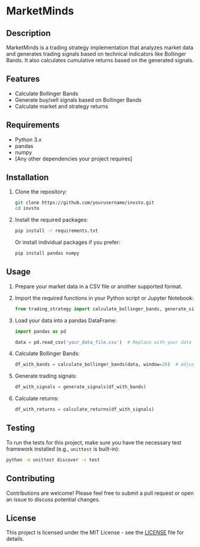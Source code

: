 # MarketMinds

## Description
MarketMinds is a trading strategy implementation that analyzes market data and generates trading signals based on technical indicators like Bollinger Bands. It also calculates cumulative returns based on the generated signals.

## Features
- Calculate Bollinger Bands
- Generate buy/sell signals based on Bollinger Bands
- Calculate market and strategy returns

## Requirements
- Python 3.x
- pandas
- numpy
- [Any other dependencies your project requires]

## Installation

1. Clone the repository:
   ```bash
   git clone https://github.com/yourusername/invsto.git
   cd invsto
   ```

2. Install the required packages:
   ```bash
   pip install -r requirements.txt
   ```

   Or install individual packages if you prefer:
   ```bash
   pip install pandas numpy
   ```

## Usage

1. Prepare your market data in a CSV file or another supported format.
2. Import the required functions in your Python script or Jupyter Notebook:

   ```python
   from trading_strategy import calculate_bollinger_bands, generate_signals, calculate_returns
   ```

3. Load your data into a pandas DataFrame:
   ```python
   import pandas as pd

   data = pd.read_csv('your_data_file.csv')  # Replace with your data file
   ```

4. Calculate Bollinger Bands:
   ```python
   df_with_bands = calculate_bollinger_bands(data, window=20)  # Adjust the window size as needed
   ```

5. Generate trading signals:
   ```python
   df_with_signals = generate_signals(df_with_bands)
   ```

6. Calculate returns:
   ```python
   df_with_returns = calculate_returns(df_with_signals)
   ```

## Testing

To run the tests for this project, make sure you have the necessary test framework installed (e.g., `unittest` is built-in):

```bash
python -m unittest discover -s test
```

## Contributing

Contributions are welcome! Please feel free to submit a pull request or open an issue to discuss potential changes.

## License

This project is licensed under the MIT License - see the [LICENSE](LICENSE) file for details.


